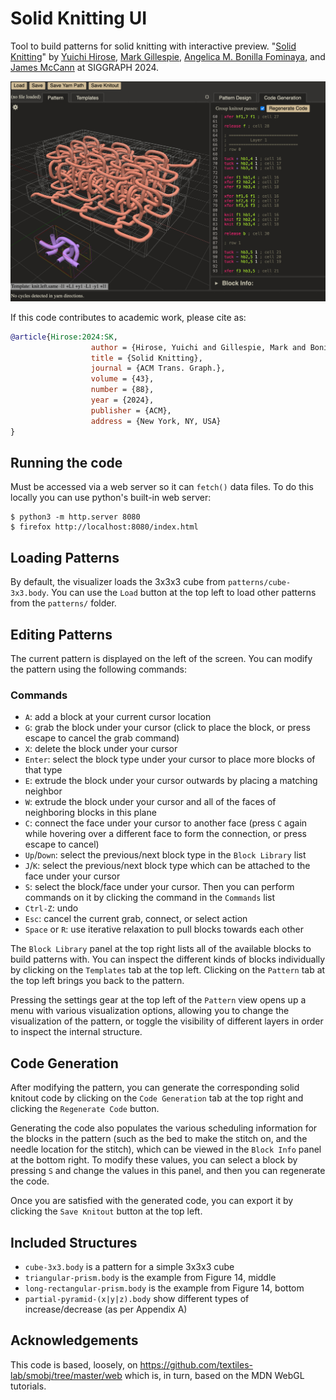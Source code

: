 # Solid Knitting UI
Tool to build patterns for solid knitting with interactive preview. "[Solid Knitting]()" by [Yuichi Hirose](https://hirose-yuichi.github.io/), [Mark Gillespie](https://www.markjgillespie.com), [Angelica M. Bonilla Fominaya](https://abfominaya.com/), and [James McCann](https://www.cs.cmu.edu/~jmccann/) at SIGGRAPH 2024.

![Screenshot of tool UI, displaying a pattern and some of the generated code for a 3x3x3 solid knit cube](images/screenshot.jpg)

If this code contributes to academic work, please cite as:
```bibtex
@article{Hirose:2024:SK,
                  author = {Hirose, Yuichi and Gillespie, Mark and Bonilla Fominaya, Angelica M. and McCann, James},
                  title = {Solid Knitting},
                  journal = {ACM Trans. Graph.},
                  volume = {43},
                  number = {88},
                  year = {2024},
                  publisher = {ACM},
                  address = {New York, NY, USA}
}
```

## Running the code
Must be accessed via a web server so it can `fetch()` data files. To do this locally you can use python's built-in web server:
```
$ python3 -m http.server 8080
$ firefox http://localhost:8080/index.html
```

## Loading Patterns
By default, the visualizer loads the 3x3x3 cube from `patterns/cube-3x3.body`. You can use the `Load` button at the top left to load other patterns from the `patterns/` folder.

## Editing Patterns
The current pattern is displayed on the left of the screen. You can modify the pattern using the following commands:

### Commands
* `A`: add a block at your current cursor location
* `G`: grab the block under your cursor (click to place the block, or press escape to cancel the grab command)
* `X`: delete the block under your cursor
* `Enter`: select the block type under your cursor to place more blocks of that type
* `E`: extrude the block under your cursor outwards by placing a matching neighbor
* `W`: extrude the block under your cursor and all of the faces of neighboring blocks in this plane
* `C`: connect the face under your cursor to another face (press `C` again while hovering over a different face to form the connection, or press escape to cancel)
* `Up`/`Down`: select the previous/next block type in the `Block Library` list
* `J`/`K`: select the previous/next block type which can be attached to the face under your cursor
* `S`: select the block/face under your cursor. Then you can perform commands on it by clicking the command in the `Commands` list
* `Ctrl-Z`: undo
* `Esc`: cancel the current grab, connect, or select action
* `Space` or `R`: use iterative relaxation to pull blocks towards each other

The `Block Library` panel at the top right lists all of the available blocks to build patterns with. You can inspect the different kinds of blocks individually by clicking on the `Templates` tab at the top left. Clicking on the `Pattern` tab at the top left brings you back to the pattern.

Pressing the settings gear at the top left of the `Pattern` view opens up a menu with various visualization options, allowing you to change the visualization of the pattern, or toggle the visibility of different layers in order to inspect the internal structure.

## Code Generation
After modifying the pattern, you can generate the corresponding solid knitout code by clicking on the `Code Generation` tab at the top right and clicking the `Regenerate Code` button.

Generating the code also populates the various scheduling information for the blocks in the pattern (such as the bed to make the stitch on, and the needle location for the stitch), which can be viewed in the `Block Info` panel at the bottom right. To modify these values, you can select a block by pressing `S` and change the values in this panel, and then you can regenerate the code.

Once you are satisfied with the generated code, you can export it by clicking the `Save Knitout` button at the top left.

## Included Structures

 - `cube-3x3.body` is a pattern for a simple 3x3x3 cube
 - `triangular-prism.body` is the example from Figure 14, middle
 - `long-rectangular-prism.body` is the example from Figure 14, bottom
 - `partial-pyramid-(x|y|z).body` show different types of increase/decrease (as per Appendix A)


## Acknowledgements
This code is based, loosely, on https://github.com/textiles-lab/smobj/tree/master/web which is, in turn, based on the MDN WebGL tutorials.